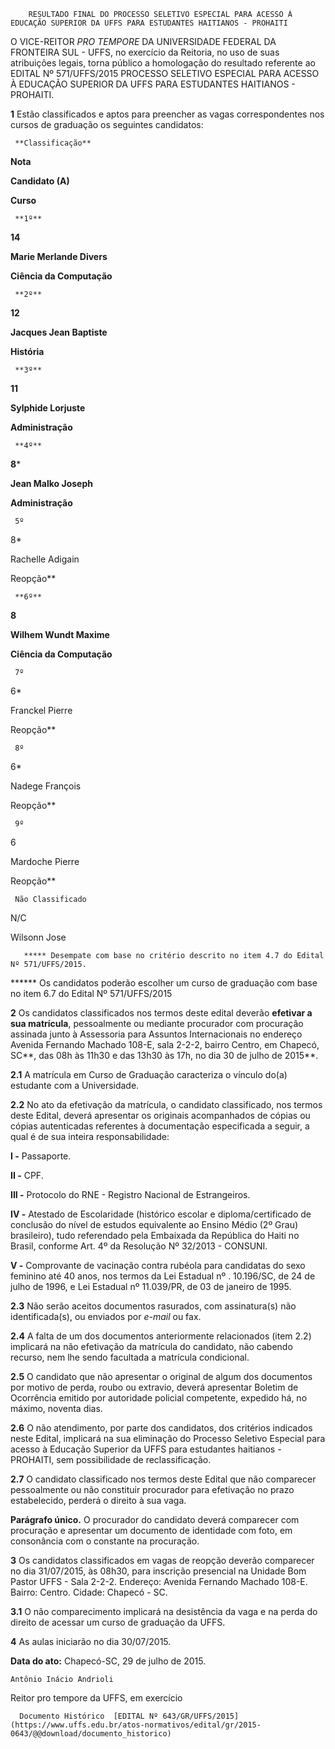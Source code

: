         RESULTADO FINAL DO PROCESSO SELETIVO ESPECIAL PARA ACESSO À EDUCAÇÃO SUPERIOR DA UFFS PARA ESTUDANTES HAITIANOS - PROHAITI  

O VICE-REITOR *PRO TEMPORE* DA UNIVERSIDADE FEDERAL DA FRONTEIRA SUL - UFFS, no exercício da Reitoria, no uso de suas atribuições legais, torna público a homologação do resultado referente ao EDITAL Nº 571/UFFS/2015 PROCESSO SELETIVO ESPECIAL PARA ACESSO À EDUCAÇÃO SUPERIOR DA UFFS PARA ESTUDANTES HAITIANOS - PROHAITI.

 **1** Estão classificados e aptos para preencher as vagas correspondentes nos cursos de graduação os seguintes candidatos:

     **Classificação**

   **Nota**

   **Candidato (A)**

   **Curso**

     **1º** 

   **14**

   **Marie Merlande Divers**

   **Ciência da Computação**

     **2º** 

   **12**

   **Jacques Jean Baptiste**

   **História**

     **3º** 

   **11**

   **Sylphide Lorjuste**

   **Administração**

     **4º** 

   **8***

   **Jean Malko Joseph**

   **Administração**

     5º 

   8*

   Rachelle Adigain

   Reopção**

     **6º** 

   **8**

   **Wilhem Wundt Maxime**

   **Ciência da Computação**

     7º 

   6*

   Franckel Pierre

   Reopção**

     8º 

   6*

   Nadege François

   Reopção**

     9º 

   6

   Mardoche Pierre

   Reopção**

     Não Classificado

   N/C

   Wilsonn Jose

       ***** Desempate com base no critério descrito no item 4.7 do Edital Nº 571/UFFS/2015.

 ****** Os candidatos poderão escolher um curso de graduação com base no item 6.7 do Edital Nº 571/UFFS/2015

 **2** Os candidatos classificados nos termos deste edital deverão **efetivar a sua matrícula**, pessoalmente ou mediante procurador com procuração assinada junto à Assessoria para Assuntos Internacionais no endereço Avenida Fernando Machado 108-E, sala 2-2-2, bairro Centro, em Chapecó, SC**, das 08h às 11h30 e das 13h30 às 17h, no dia 30 de julho de 2015**.

 **2.1** A matrícula em Curso de Graduação caracteriza o vínculo do(a) estudante com a Universidade.

 **2.2** No ato da efetivação da matrícula, o candidato classificado, nos termos deste Edital, deverá apresentar os originais acompanhados de cópias ou cópias autenticadas referentes à documentação especificada a seguir, a qual é de sua inteira responsabilidade:

 **I -** Passaporte.

 **II -** CPF.

 **III -** Protocolo do RNE - Registro Nacional de Estrangeiros.

 **IV -** Atestado de Escolaridade (histórico escolar e diploma/certificado de conclusão do nível de estudos equivalente ao Ensino Médio (2º Grau) brasileiro), tudo referendado pela Embaixada da República do Haiti no Brasil, conforme Art. 4º da Resolução Nº 32/2013 - CONSUNI.

 **V -** Comprovante de vacinação contra rubéola para candidatas do sexo feminino até 40 anos, nos termos da Lei Estadual nº . 10.196/SC, de 24 de julho de 1996, e Lei Estadual nº 11.039/PR, de 03 de janeiro de 1995.

 **2.3** Não serão aceitos documentos rasurados, com assinatura(s) não identificada(s), ou enviados por *e-mail* ou fax.

 **2.4** A falta de um dos documentos anteriormente relacionados (item 2.2) implicará na não efetivação da matrícula do candidato, não cabendo recurso, nem lhe sendo facultada a matrícula condicional.

 **2.5** O candidato que não apresentar o original de algum dos documentos por motivo de perda, roubo ou extravio, deverá apresentar Boletim de Ocorrência emitido por autoridade policial competente, expedido há, no máximo, noventa dias.

 **2.6** O não atendimento, por parte dos candidatos, dos critérios indicados neste Edital, implicará na sua eliminação do Processo Seletivo Especial para acesso à Educação Superior da UFFS para estudantes haitianos - PROHAITI, sem possibilidade de reclassificação.

 **2.7** O candidato classificado nos termos deste Edital que não comparecer pessoalmente ou não constituir procurador para efetivação no prazo estabelecido, perderá o direito à sua vaga.

 **Parágrafo único.** O procurador do candidato deverá comparecer com procuração e apresentar um documento de identidade com foto, em consonância com o constante na procuração.

 **3** Os candidatos classificados em vagas de reopção deverão comparecer no dia 31/07/2015, às 08h30, para inscrição presencial na Unidade Bom Pastor UFFS - Sala 2-2-2. Endereço: Avenida Fernando Machado 108-E. Bairro: Centro. Cidade: Chapecó - SC.

 **3.1** O não comparecimento implicará na desistência da vaga e na perda do direito de acessar um curso de graduação da UFFS.

 **4** As aulas iniciarão no dia 30/07/2015.

  

   **Data do ato:** Chapecó-SC, 29 de julho de 2015.   
 

    Antônio Inácio Andrioli   
 Reitor pro tempore da UFFS, em exercício 

      Documento Histórico  [EDITAL Nº 643/GR/UFFS/2015](https://www.uffs.edu.br/atos-normativos/edital/gr/2015-0643/@@download/documento_historico)     
      